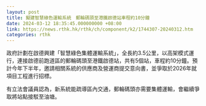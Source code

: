 ```yaml
---
layout: post
title: 擬建智慧綠色運輸系統　郵輪碼頭至港鐵啟德站車程約10分鐘
date: 2024-03-12 18:35:45.000000000 +08:00
link: https://news.rthk.hk/rthk/ch/component/k2/1744307-20240312.htm
categories: rthk
---
```


政府計劃在啟德興建「智慧綠色集體運輸系統」，全長約3.5公里，以高架模式運行，連接啟德前跑道區的郵輪碼頭至港鐵啟德站，共有5個站，車程約10分鐘。預計今年下半年，邀請相關系統的供應商及營運商提交意向書，並爭取於2026年就項目工程進行招標。

有立法會議員認為，新系統能疏導區內交通，郵輪碼頭亦需要集體運輸，會繼續爭取將站點接駁至油塘。
